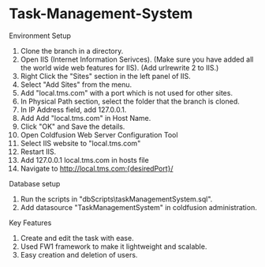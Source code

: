 # Task-Management-System

Environment Setup

1) Clone the branch in a directory.
2) Open IIS (Internet Information Serivces).
(Make sure you have added all the world wide web features for IIS).
(Add urlrewrite 2 to IIS.)
3) Right Click the "Sites" section in the left panel of IIS.
4) Select "Add Sites" from the menu.
5) Add "local.tms.com" with a port which is not used for other sites.
6) In Physical Path section, select the folder that the branch is cloned.
7) In IP Address field, add 127.0.0.1.
8) Add Add "local.tms.com" in Host Name.
9) Click "OK" and Save the details.
10) Open Coldfusion Web Server Configuration Tool
11) Select IIS website to "local.tms.com"
12) Restart IIS.
13) Add 127.0.0.1 local.tms.com in hosts file
14) Navigate to http://local.tms.com:{desiredPort}/

Database setup

1) Run the scripts in "dbScripts\taskManagementSystem.sql".
2) Add datasource "TaskManagementSystem" in coldfusion administration.

Key Features

1) Create and edit the task with ease.
2) Used FW1 framework to make it lightweight and scalable.
3) Easy creation and deletion of users.
